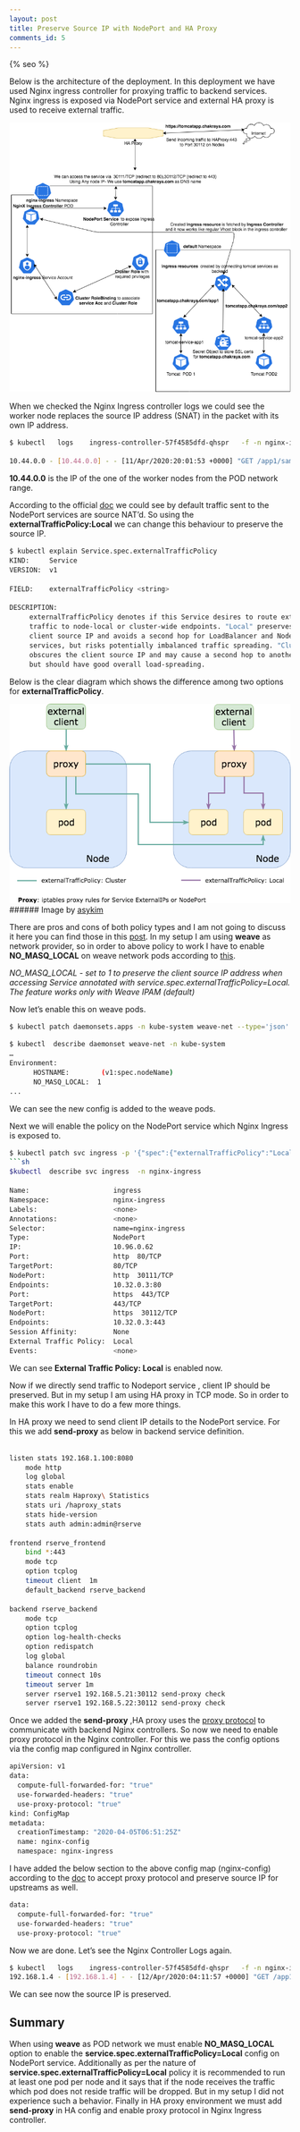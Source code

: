 ```yaml
---
layout: post
title: Preserve Source IP with NodePort and HA Proxy
comments_id: 5
---
```

{% seo %}



Below is the architecture of the deployment. In this deployment we have used Nginx ingress controller  for proxying traffic to backend services. Nginx ingress is exposed via NodePort service and external HA proxy is used to receive external traffic.

<img src="/assets/images/nginx-ingress-with-ssl.png" alt="">

When we checked the Nginx Ingress controller logs we could see the worker node replaces the source IP address (SNAT) in the packet with its own IP address.


```sh
$ kubectl   logs    ingress-controller-57f4585dfd-qhspr   -f -n nginx-ingress

10.44.0.0 - [10.44.0.0] - - [11/Apr/2020:20:01:53 +0000] "GET /app1/sample/hello.jsp HTTP/2.0" 200 233 "-" "Mozilla/5.0 (Macintosh; Intel Mac OS X 10_13_6) AppleWebKit/537.36 (KHTML, like Gecko) Chrome/81.0.4044.113 Safari/537.36" 370 0.007 [default-tomcat-service-app1-80] 10.44.0.4:8080 355 0.008 200 0237cc8b5adc0fab8a3063295d583158
```

**10.44.0.0** is the IP of the one of the worker nodes from the POD network range.

According to the official [doc](https://kubernetes.io/docs/tutorials/services/source-ip/#source-ip-for-services-with-type-clusterip) we could see by default traffic sent to the NodePort services are source NAT’d. So using the **externalTrafficPolicy:Local** we can change this behaviour to preserve the source IP.

```sh
$ kubectl explain Service.spec.externalTrafficPolicy
KIND:     Service
VERSION:  v1

FIELD:    externalTrafficPolicy <string>

DESCRIPTION:
     externalTrafficPolicy denotes if this Service desires to route external
     traffic to node-local or cluster-wide endpoints. "Local" preserves the
     client source IP and avoids a second hop for LoadBalancer and Nodeport type
     services, but risks potentially imbalanced traffic spreading. "Cluster"
     obscures the client source IP and may cause a second hop to another node,
     but should have good overall load-spreading.
```

Below is the clear diagram which shows the difference among two options for **externalTrafficPolicy**.

<img src="/assets/images/externaltrafficpolicy.png" alt="">
###### Image by <a href="https://www.asykim.com/blog/deep-dive-into-kubernetes-external-traffic-policies"> asykim</a>

There are pros and cons of both policy types and I am not going to discuss it here you can find those in this [post](https://www.asykim.com/blog/deep-dive-into-kubernetes-external-traffic-policies).
In my setup I am using **weave** as network provider, so in order to above policy to work I have to enable **NO_MASQ_LOCAL** on weave network pods according to [this](https://www.weave.works/docs/net/latest/kubernetes/kube-addon/). 


*NO_MASQ_LOCAL - set to 1 to preserve the client source IP address when accessing Service annotated with service.spec.externalTrafficPolicy=Local. The feature works only with Weave IPAM (default)*

Now let’s enable this on weave pods. 
```sh
$ kubectl patch daemonsets.apps -n kube-system weave-net --type='json' -p='[{"op": "add", "path": "/spec/template/spec/containers/0/env/-", "value": {"name": "NO_MASQ_LOCAL", "value": "1" } }]'
```
```sh
$ kubectl  describe daemonset weave-net -n kube-system
…
Environment:
      HOSTNAME:        (v1:spec.nodeName)
      NO_MASQ_LOCAL:  1
...
```
We can see the new config is added to the weave pods.

Next we will enable the policy on the NodePort service which Nginx Ingress is exposed to.
```sh
$ kubectl patch svc ingress -p '{"spec":{"externalTrafficPolicy":"Local"}}'
```sh
$kubectl  describe svc ingress  -n nginx-ingress

Name:                     ingress
Namespace:                nginx-ingress
Labels:                   <none>
Annotations:              <none>
Selector:                 name=nginx-ingress
Type:                     NodePort
IP:                       10.96.0.62
Port:                     http  80/TCP
TargetPort:               80/TCP
NodePort:                 http  30111/TCP
Endpoints:                10.32.0.3:80
Port:                     https  443/TCP
TargetPort:               443/TCP
NodePort:                 https  30112/TCP
Endpoints:                10.32.0.3:443
Session Affinity:         None
External Traffic Policy:  Local
Events:                   <none>

```
We can see **External Traffic Policy:  Local** is enabled now.

Now if we directly send traffic to Nodeport service , client IP should be preserved. But in my setup I am using HA proxy in TCP mode. So in order to make this work I have to do a few more things.

In HA proxy we need to send client IP details to the NodePort service. For this we add **send-proxy** as below in backend service definition.

```sh

listen stats 192.168.1.100:8080
    mode http
    log global
    stats enable
    stats realm Haproxy\ Statistics
    stats uri /haproxy_stats
    stats hide-version
    stats auth admin:admin@rserve

frontend rserve_frontend
    bind *:443
    mode tcp
    option tcplog
    timeout client  1m
    default_backend rserve_backend

backend rserve_backend
    mode tcp
    option tcplog
    option log-health-checks
    option redispatch
    log global
    balance roundrobin
    timeout connect 10s
    timeout server 1m
    server rserve1 192.168.5.21:30112 send-proxy check
    server rserve1 192.168.5.22:30112 send-proxy check

```
Once we added the  **send-proxy** ,HA proxy uses the [proxy protocol](https://docs.nginx.com/nginx/admin-guide/load-balancer/using-proxy-protocol/) to communicate with backend Nginx controllers. So now we need to enable proxy protocol in the Nginx controller. For this we pass the config options via the config map configured in Nginx controller.

```sh
apiVersion: v1
data:
  compute-full-forwarded-for: "true"
  use-forwarded-headers: "true"
  use-proxy-protocol: "true"
kind: ConfigMap
metadata:
  creationTimestamp: "2020-04-05T06:51:25Z"
  name: nginx-config
  namespace: nginx-ingress

```
I have added the below section to the above config map (nginx-config)  according to the [doc](https://kubernetes.github.io/ingress-nginx/user-guide/nginx-configuration/configmap/#compute-full-forwarded-for) to accept proxy protocol and preserve source IP for upstreams as well.
```sh
data:
  compute-full-forwarded-for: "true"
  use-forwarded-headers: "true"
  use-proxy-protocol: "true"
```

Now we are done. Let’s see the Nginx Controller Logs again.

```sh
$ kubectl   logs    ingress-controller-57f4585dfd-qhspr   -f -n nginx-ingress
192.168.1.4 - [192.168.1.4] - - [12/Apr/2020:04:11:57 +0000] "GET /app1/sample/hello.jsp HTTP/2.0" 200 233 "-" "Mozilla/5.0 (Macintosh; Intel Mac OS X 10_13_6) AppleWebKit/537.36 (KHTML, like Gecko) Chrome/81.0.4044.113 Safari/537.36" 36 0.003 [default-tomcat-service-app1-80] 10.32.0.2:8080 355 0.004 200 7651ebffc41710f6371c07261b06aacd
```
We can see now the source IP is preserved.

## Summary
When using **weave** as POD network we must enable **NO_MASQ_LOCAL** option to enable the **service.spec.externalTrafficPolicy=Local** config on NodePort service. Additionally as per the nature of **service.spec.externalTrafficPolicy=Local** policy it is recommended to run at least one pod per node and it says that if the node receives the traffic which pod does not reside traffic will be dropped. But in my setup I did  not experience such a behavior. Finally in HA proxy environment we must add **send-proxy** in HA config and enable proxy protocol in Nginx Ingress controller.

